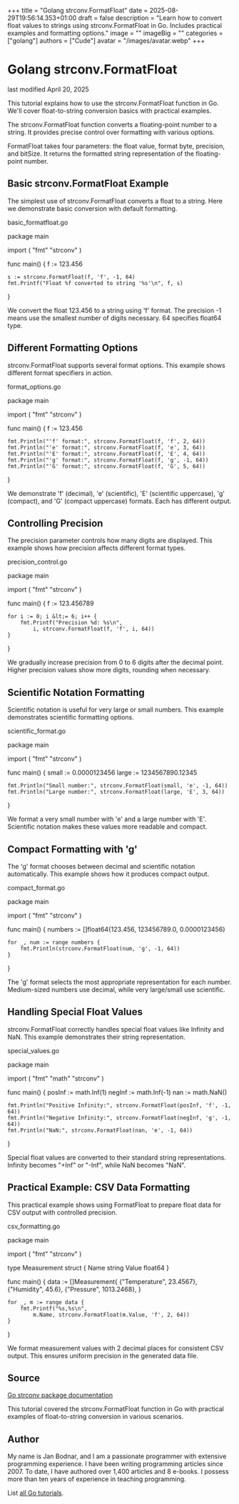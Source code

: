 +++
title = "Golang strconv.FormatFloat"
date = 2025-08-29T19:56:14.353+01:00
draft = false
description = "Learn how to convert float values to strings using strconv.FormatFloat in Go. Includes practical examples and formatting options."
image = ""
imageBig = ""
categories = ["golang"]
authors = ["Cude"]
avatar = "/images/avatar.webp"
+++

# Golang strconv.FormatFloat

last modified April 20, 2025

This tutorial explains how to use the strconv.FormatFloat function in Go.
We'll cover float-to-string conversion basics with practical examples.

The strconv.FormatFloat function converts a floating-point number to a string.
It provides precise control over formatting with various options.

FormatFloat takes four parameters: the float value, format byte, precision, and bitSize.
It returns the formatted string representation of the floating-point number.

## Basic strconv.FormatFloat Example

The simplest use of strconv.FormatFloat converts a float to a string.
Here we demonstrate basic conversion with default formatting.

basic_formatfloat.go
  

package main

import (
    "fmt"
    "strconv"
)

func main() {
    f := 123.456
    
    s := strconv.FormatFloat(f, 'f', -1, 64)
    fmt.Printf("Float %f converted to string '%s'\n", f, s)
}

We convert the float 123.456 to a string using 'f' format. The precision -1 means
use the smallest number of digits necessary. 64 specifies float64 type.

## Different Formatting Options

strconv.FormatFloat supports several format options. This example
shows different format specifiers in action.

format_options.go
  

package main

import (
    "fmt"
    "strconv"
)

func main() {
    f := 123.456
    
    fmt.Println("'f' format:", strconv.FormatFloat(f, 'f', 2, 64))
    fmt.Println("'e' format:", strconv.FormatFloat(f, 'e', 3, 64))
    fmt.Println("'E' format:", strconv.FormatFloat(f, 'E', 4, 64))
    fmt.Println("'g' format:", strconv.FormatFloat(f, 'g', -1, 64))
    fmt.Println("'G' format:", strconv.FormatFloat(f, 'G', 5, 64))
}

We demonstrate 'f' (decimal), 'e' (scientific), 'E' (scientific uppercase),
'g' (compact), and 'G' (compact uppercase) formats. Each has different output.

## Controlling Precision

The precision parameter controls how many digits are displayed. This example
shows how precision affects different format types.

precision_control.go
  

package main

import (
    "fmt"
    "strconv"
)

func main() {
    f := 123.456789
    
    for i := 0; i &lt;= 6; i++ {
        fmt.Printf("Precision %d: %s\n", 
            i, strconv.FormatFloat(f, 'f', i, 64))
    }
}

We gradually increase precision from 0 to 6 digits after the decimal point.
Higher precision values show more digits, rounding when necessary.

## Scientific Notation Formatting

Scientific notation is useful for very large or small numbers. This example
demonstrates scientific formatting options.

scientific_format.go
  

package main

import (
    "fmt"
    "strconv"
)

func main() {
    small := 0.0000123456
    large := 1234567890.12345
    
    fmt.Println("Small number:", strconv.FormatFloat(small, 'e', -1, 64))
    fmt.Println("Large number:", strconv.FormatFloat(large, 'E', 3, 64))
}

We format a very small number with 'e' and a large number with 'E'. Scientific
notation makes these values more readable and compact.

## Compact Formatting with 'g'

The 'g' format chooses between decimal and scientific notation automatically.
This example shows how it produces compact output.

compact_format.go
  

package main

import (
    "fmt"
    "strconv"
)

func main() {
    numbers := []float64{123.456, 123456789.0, 0.0000123456}
    
    for _, num := range numbers {
        fmt.Println(strconv.FormatFloat(num, 'g', -1, 64))
    }
}

The 'g' format selects the most appropriate representation for each number.
Medium-sized numbers use decimal, while very large/small use scientific.

## Handling Special Float Values

strconv.FormatFloat correctly handles special float values like
Infinity and NaN. This example demonstrates their string representation.

special_values.go
  

package main

import (
    "fmt"
    "math"
    "strconv"
)

func main() {
    posInf := math.Inf(1)
    negInf := math.Inf(-1)
    nan := math.NaN()
    
    fmt.Println("Positive Infinity:", strconv.FormatFloat(posInf, 'f', -1, 64))
    fmt.Println("Negative Infinity:", strconv.FormatFloat(negInf, 'g', -1, 64))
    fmt.Println("NaN:", strconv.FormatFloat(nan, 'e', -1, 64))
}

Special float values are converted to their standard string representations.
Infinity becomes "+Inf" or "-Inf", while NaN becomes "NaN".

## Practical Example: CSV Data Formatting

This practical example shows using FormatFloat to prepare float
data for CSV output with controlled precision.

csv_formatting.go
  

package main

import (
    "fmt"
    "strconv"
)

type Measurement struct {
    Name  string
    Value float64
}

func main() {
    data := []Measurement{
        {"Temperature", 23.4567},
        {"Humidity", 45.6},
        {"Pressure", 1013.2468},
    }
    
    for _, m := range data {
        fmt.Printf("%s,%s\n", 
            m.Name, strconv.FormatFloat(m.Value, 'f', 2, 64))
    }
}

We format measurement values with 2 decimal places for consistent CSV output.
This ensures uniform precision in the generated data file.

## Source

[Go strconv package documentation](https://pkg.go.dev/strconv)

This tutorial covered the strconv.FormatFloat function in Go with
practical examples of float-to-string conversion in various scenarios.

## Author

My name is Jan Bodnar, and I am a passionate programmer with extensive
programming experience. I have been writing programming articles since 2007.
To date, I have authored over 1,400 articles and 8 e-books. I possess more
than ten years of experience in teaching programming.

List [all Go tutorials](/golang/).